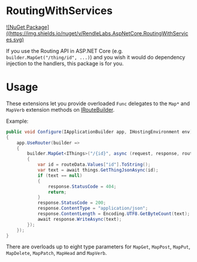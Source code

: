 # RoutingWithServices

[![NuGet Package]((https://img.shields.io/nuget/v/RendleLabs.AspNetCore.RoutingWithServices.svg)](https://nuget.org/packages/RendleLabs.AspNetCore.RoutingWithServices)

If you use the Routing API in ASP.NET Core (e.g. `builder.MapGet("/thing/id", ...)`) and you wish it would
do dependency injection to the handlers, this package is for you.


# Usage

These extensions let you provide overloaded `Func` delegates to the `Map*` and `MapVerb` extension methods on
[IRouteBuilder](https://docs.microsoft.com/en-us/dotnet/api/microsoft.aspnetcore.routing.iroutebuilder).

Example:

```csharp
public void Configure(IApplicationBuilder app, IHostingEnvironment env)
{
    app.UseRouter(builder =>
    {
        builder.MapGet<IThings>("/{id}", async (request, response, routeData, things) =>
        {
            var id = routeData.Values["id"].ToString();
            var text = await things.GetThingJsonAsync(id);
            if (text == null)
            {
                response.StatusCode = 404;
                return;
            }
            response.StatusCode = 200;
            response.ContentType = "application/json";
            response.ContentLength = Encoding.UTF8.GetByteCount(text);
            await response.WriteAsync(text);
        });
    });
}
```

There are overloads up to eight type parameters for `MapGet`, `MapPost`, `MapPut`, `MapDelete`, `MapPatch`, `MapHead` and `MapVerb`.
